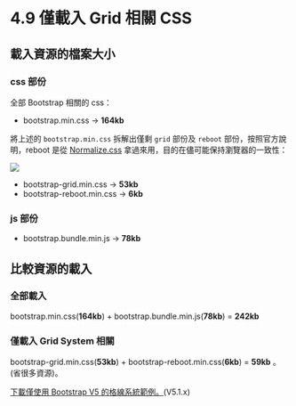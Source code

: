 # 4.9 僅載入 Grid 相關 CSS

## 載入資源的檔案大小

### css 部份

全部 Bootstrap 相關的 css：

* bootstrap.min.css → **164kb**



將上述的 `bootstrap.min.css` 拆解出僅剩 `grid` 部份及 `reboot` 部份，按照官方說明，reboot 是從 [Normalize.css](https://necolas.github.io/normalize.css/) 拿過來用，目的在儘可能保持瀏覽器的一致性：

![](../.gitbook/assets/bootstrap5\_grid\_css.png)

* bootstrap-grid.min.css → **53kb**
* bootstrap-reboot.min.css → **6kb**



### js 部份

* bootstrap.bundle.min.js → **78kb**



## 比較資源的載入

###

### 全部載入

bootstrap.min.css(**164kb**) + bootstrap.bundle.min.js(**78kb**) = **242kb**

###

### 僅載入 Grid System 相關

bootstrap-grid.min.css(**53kb**) + bootstrap-reboot.min.css(**6kb**) = **59kb** 。(省很多資源)。





[下載僅使用 Bootstrap V5 的格線系統範例。](https://alldata.sgp1.digitaloceanspaces.com/sample/bootstrap\_grid\_v5\_1.zip)(V5.1.x)

